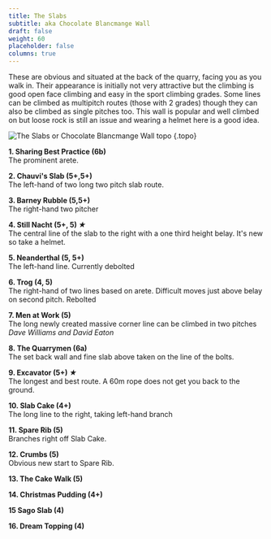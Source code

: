 ```yaml
---
title: The Slabs
subtitle: aka Chocolate Blancmange Wall
draft: false
weight: 60
placeholder: false
columns: true
---
```


These are obvious and situated at the back of the quarry, facing you as you walk in. Their appearance is initially not very attractive but the climbing is good open face climbing and easy in the sport climbing grades. Some lines can be climbed as multipitch routes (those with 2 grades) though they can also be climbed as single pitches too. This wall is popular and well climbed on but loose rock is still an issue and wearing a helmet here is a good idea.

![The Slabs or Chocolate Blancmange Wall topo](/img/peak/stoney/HQ-slabs.jpg)
{.topo}

**1. Sharing Best Practice (6b)**  
The prominent arete.

**2. Chauvi's Slab (5+,5+)**  
The left-hand of two long two pitch slab route.

**3. Barney Rubble (5,5+)**  
The right-hand two pitcher

**4. Still Nacht (5+, 5) *&starf;***    
The central line of the slab to the right with a one third height belay. It's new so take a helmet.

**5. Neanderthal (5, 5+)**  
The left-hand line. Currently debolted

**6. Trog (4, 5)**  
The right-hand of two lines based on arete. Difficult moves just above belay on second pitch. Rebolted

**7. Men at Work (5)**  
The long newly created massive corner line can be climbed in two pitches  
*Dave Williams and David Eaton*

**8. The Quarrymen (6a)**  
The set back wall and fine slab above taken on the line of the bolts.

**9. Excavator (5+) *&starf;***    
The longest and best route. A 60m rope does not get you back to the ground.

**10. Slab Cake (4+)**  
The long line to the right, taking left-hand branch

**11. Spare Rib (5)**  
Branches right off Slab Cake.

**12. Crumbs (5)**  
Obvious new start to Spare Rib.

**13. The Cake Walk (5)**

**14. Christmas Pudding (4+)**

**15 Sago Slab (4)**

**16. Dream Topping (4)**
